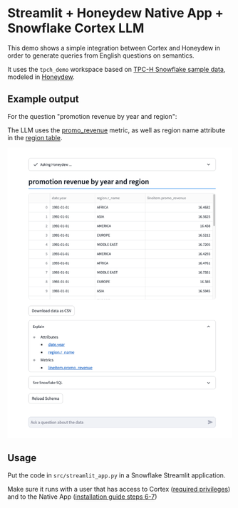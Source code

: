 # Streamlit + Honeydew Native App + Snowflake Cortex LLM

This demo shows a simple integration between Cortex and Honeydew in order to generate queries from English questions on semantics.

It uses the `tpch_demo` workspace based on [TPC-H Snowflake sample data](https://docs.snowflake.com/en/user-guide/sample-data-tpch), modeled in [Honeydew](https://honeydew.ai/).

## Example output

For the question "promotion revenue by year and region":

The LLM uses the [promo_revenue](https://github.com/honeydew-ai/tpch-demo/blob/main/tpch_demo/schema/lineitem/metrics/promo_revenue.yml) metric, as well as region name attribute in the [region table](https://github.com/honeydew-ai/tpch-demo/blob/main/tpch_demo/schema/region/datasets/region.yml).

![Output for "promotion revenue by year and region"](images/output.png)

## Usage

Put the code in `src/streamlit_app.py` in a Snowflake Streamlit application. 

Make sure it runs with a user that has access to Cortex ([required privileges](https://docs.snowflake.com/en/user-guide/snowflake-cortex/llm-functions#required-privileges)) and to the Native App ([installation guide steps 6-7](https://honeydew.ai/docs/integration/snowflake-native-app#installation))



